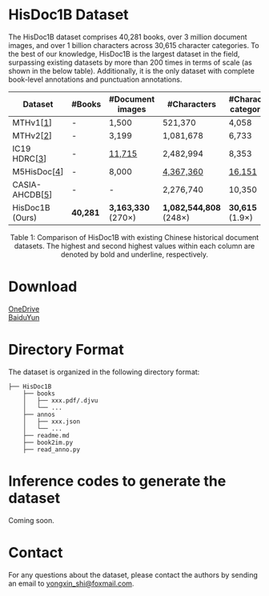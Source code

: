 # HisDoc1B Dataset
The HisDoc1B dataset comprises 40,281 books, over 3 million document images, and over 1 billion characters across 30,615 character categories. To the best of our knowledge, HisDoc1B is the largest dataset in the field, surpassing existing datasets by more than 200 times in terms of scale (as shown in the below table). Additionally, it is the only dataset with complete book-level annotations and punctuation annotations. 



| Dataset | #Books | #Document images | #Characters | #Character categories | Text punctuation |
|---------|--------|-------------------|--------------|-----------------------|------------------|
| MTHv1[[1]] | -      | 1,500             | 521,370      | 4,058                | ×                |
| MTHv2[[2]] | -      | 3,199             | 1,081,678    | 6,733                | ×                |
| IC19 HDRC[[3]] | -    | <u>11,715</u>       | 2,482,994    | 8,353                | ×                |
| M5HisDoc[[4]] | -    | 8,000             | <u>4,367,360<u> | <u>16,151</u>           | ×                |
| CASIA-AHCDB[[5]] | -  | -                 | 2,276,740    | 10,350               | ×                |
| HisDoc1B (Ours) | **40,281** | **3,163,330** (270×) | **1,082,544,808** (248×) | **30,615** (1.9×) | ✓                |
<p align="center">Table 1: Comparison of HisDoc1B with existing Chinese historical document datasets. The highest and second highest values within each column are denoted by bold and underline, respectively.</p>


[1]: https://ieeexplore.ieee.org/document/8364534
[2]: https://ieeexplore.ieee.org/abstract/document/9257624
[3]: https://ieeexplore.ieee.org/document/8977999
[4]: https://proceedings.neurips.cc/paper_files/paper/2023/hash/f7b424d242cc6bb7708cff241367334d-Abstract-Datasets_and_Benchmarks.html
[5]: https://ieeexplore.ieee.org/document/8978010


# Download
[OneDrive](https://1drv.ms/u/s!ApQfSeOP7LDTccxiVgzDUPW0uxc?e=mHuXtM)  
[BaiduYun](https://pan.baidu.com/s/1ippy1QY3GHEjTeeurNCdCQ?pwd=9for)

# Directory Format
The dataset is organized in the following directory format:
```
├── HisDoc1B
    ├── books
    │   ├── xxx.pdf/.djvu
    │   └── ...
    ├── annos
    │   ├── xxx.json
    │   └── ...
    ├── readme.md
    ├── book2im.py
    ├── read_anno.py
```


# Inference codes to generate the dataset
Coming soon.

# Contact
For any questions about the dataset, please contact the authors by sending an email to [yongxin_shi@foxmail.com](mailto:yongxin_shi@foxmail.com). 
